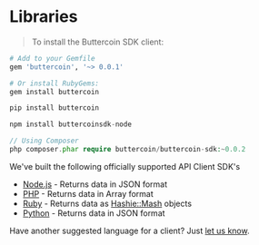 # Libraries

> To install the Buttercoin SDK client:

```ruby
# Add to your Gemfile
gem 'buttercoin', '~> 0.0.1'

# Or install RubyGems:
gem install buttercoin
```

```python
pip install buttercoin
```

```javascript
npm install buttercoinsdk-node
```

```php
// Using Composer
php composer.phar require buttercoin/buttercoin-sdk:~0.0.2
```

We've built the following officially supported API Client SDK's

* [Node.js](https://github.com/buttercoin/buttercoinsdk-node) - Returns data in JSON format
* [PHP](https://github.com/buttercoin/buttercoinsdk-php) - Returns data in Array format
* [Ruby](https://github.com/buttercoin/buttercoinsdk-ruby) - Returns data as [Hashie::Mash](https://github.com/intridea/hashie) objects
* [Python](https://github.com/buttercoin/buttercoinsdk-python) - Returns data in JSON format

Have another suggested language for a client?  Just [let us know](mailto:api@buttercoin.com?subject=Add%20An%20API%20Language).


